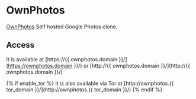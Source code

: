 # OwnPhotos

[OwnPhotos](https://github.com/hooram/ownphotos) Self hosted Google Photos clone.

## Access

It is available at [https://{{ ownphotos.domain }}/](https://ownphotos.domain }}/) or [http://{{ ownphotos.domain }}/](http://{{ ownphotos.domain }}/)

{% if enable_tor %}
It is also available via Tor at [http://ownphotos.{{ tor_domain }}/](http://ownphotos.{{ tor_domain }}/)
{% endif %}
